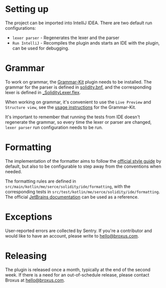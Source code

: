 # Setting up

The project can be imported into IntelliJ IDEA. There are two default run configurations:

* `lexer parser` - Regenerates the lexer and the parser
* `Run IntelliJ` - Recompiles the plugin ands starts an IDE with the plugin, can be used for debugging.

# Grammar

To work on grammar, the [Grammar-Kit](https://github.com/JetBrains/Grammar-Kit) plugin needs to be installed. The grammar for the parser is defined in [solidity.bnf](src/main/grammars/solidity.bnf), and the corresponding lexer is defined in [_SolidityLexer.flex](src/main/grammars/_SolidityLexer.flex).

When working on grammar, it's convenient to use the `Live Preview` and `Structure view`, see the [usage instructions](https://github.com/JetBrains/Grammar-Kit#general-usage-instructions) for the Grammar-Kit.

It's important to remember that running the tests from IDE doesn't regenerate the grammar, so every time the lexer or parser are changed, `lexer parser` run configuration needs to be run.

# Formatting

The implementation of the formatter aims to follow the [official style guide](https://github.com/ethereum/solidity/blob/develop/docs/style-guide.rst) by default, but also to be configurable to step away from the conventions when needed.

The formatting rules are defined in `src/main/kotlin/me/serce/solidity/ide/formatting`, with the corresponding tests in `src/test/kotlin/me/serce/solidity/ide/formatting`. The official [JetBrains documentation](https://www.jetbrains.org/intellij/sdk/docs/tutorials/custom_language_support/formatter.html) can be used as a reference.

# Exceptions

User-reported errors are collected by Sentry. If you're a contributor and would like to have an account, please write to [hello@broxus.com](mailto:hello@broxus.com).

# Releasing

The plugin is released once a month, typically at the end of the second week. If there is a need for an out-of-schedule release, please contact Broxus at [hello@broxus.com](mailto:hello@broxus.com).
